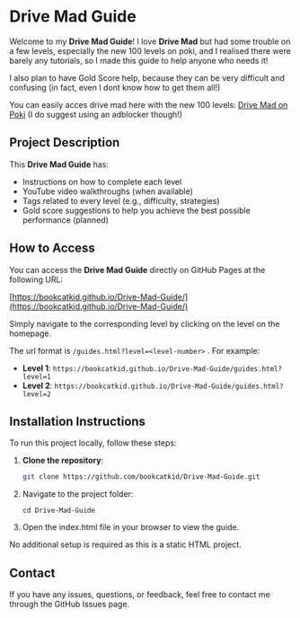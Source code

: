 # Drive Mad Guide

Welcome to my **Drive Mad Guide**! I love **Drive Mad** but had some trouble on a few levels, especially the new 100 levels on poki, and I realised there were barely any tutorials, so I made this guide to help anyone who needs it!

I also plan to have Gold Score help, because they can be very difficult and confusing (in fact, even I dont know how to get them all!)

You can easily acces drive mad here with the new 100 levels: [Drive Mad on Poki](https://poki.com/en/g/drive-mad) (I do suggest using an adblocker though!)
## Project Description

This **Drive Mad Guide** has:

- Instructions on how to complete each level
- YouTube video walkthroughs (when available)
- Tags related to every level (e.g., difficulty, strategies)
- Gold score suggestions to help you achieve the best possible performance (planned)

## How to Access

You can access the **Drive Mad Guide** directly on GitHub Pages at the following URL:

[https://bookcatkid.github.io/Drive-Mad-Guide/](https://bookcatkid.github.io/Drive-Mad-Guide/)

Simply navigate to the corresponding level by clicking on the level on the homepage.

The url format is `/guides.html?level=<level-number>` . For example:

- **Level 1**: `https://bookcatkid.github.io/Drive-Mad-Guide/guides.html?level=1`
- **Level 2**: `https://bookcatkid.github.io/Drive-Mad-Guide/guides.html?level=2`

## Installation Instructions

To run this project locally, follow these steps:

1. **Clone the repository**:
   ```bash
   git clone https://github.com/bookcatkid/Drive-Mad-Guide.git
   ```
2. Navigate to the project folder:
   ```
   cd Drive-Mad-Guide
   ```
3. Open the index.html file in your browser to view the guide.

No additional setup is required as this is a static HTML project.

## Contact

If you have any issues, questions, or feedback, feel free to contact me through the GitHub Issues page.

